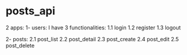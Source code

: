 # posts_api

2 apps:
1- users:
I have 3 functionalities:
1.1 login
1.2 register
1.3 logout

2- posts:
2.1 post_list
2.2 post_detail
2.3 post_create
2.4 post_edit
2.5 post_delete

